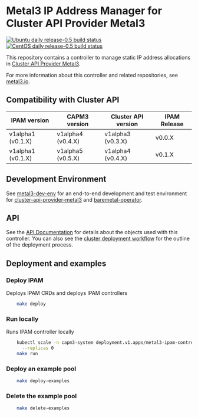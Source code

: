 # Metal3 IP Address Manager for Cluster API Provider Metal3

[![Ubuntu daily release-0.5 build status](https://jenkins.nordix.org/buildStatus/icon?job=metal3_daily_release-0-5_integration_test_ubuntu&subject=Ubuntu%20daily%20release-0.5)](https://jenkins.nordix.org/view/Metal3/job/metal3_daily_release-0-5_integration_test_ubuntu/)
[![CentOS daily release-0.5 build status](https://jenkins.nordix.org/buildStatus/icon?job=metal3_daily_release-0-5_integration_test_centos&subject=CentOS%20daily%20release-0.5)](https://jenkins.nordix.org/view/Metal3/job/metal3_daily_release-0-5_integration_test_centos/)

This repository contains a controller to manage static IP address allocations
in [Cluster API Provider Metal3](https://github.com/metal3-io/cluster-api-provider-metal3/).

For more information about this controller and related repositories, see
[metal3.io](http://metal3.io/).

## Compatibility with Cluster API

| IPAM version      | CAPM3 version     | Cluster API version | IPAM Release |
|-------------------|-------------------|---------------------|--------------|
| v1alpha1 (v0.1.X) | v1alpha4 (v0.4.X) | v1alpha3 (v0.3.X)   | v0.0.X       |
| v1alpha1 (v0.1.X) | v1alpha5 (v0.5.X) | v1alpha4 (v0.4.X)   | v0.1.X       |

## Development Environment

See [metal3-dev-env](https://github.com/metal3-io/metal3-dev-env) for an
end-to-end development and test environment for
[cluster-api-provider-metal3](https://github.com/metal3-io/cluster-api-provider-metal3/)
and [baremetal-operator](https://github.com/metal3-io/baremetal-operator).

## API

See the [API Documentation](docs/api.md) for details about the objects used with
this controller. You can also see the [cluster deployment
workflow](docs/deployment_workflow.md) for the outline of the
deployment process.

## Deployment and examples

### Deploy IPAM

Deploys IPAM CRDs and deploys IPAM controllers

```sh
    make deploy
```

### Run locally

Runs IPAM controller locally

```sh
    kubectl scale -n capm3-system deployment.v1.apps/metal3-ipam-controller-manager \
      --replicas 0
    make run
```

### Deploy an example pool

```sh
    make deploy-examples
```

### Delete the example pool

```sh
    make delete-examples
```
